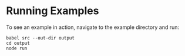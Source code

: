 # Running Examples
To see an example in action, navigate to the example directory and run:
```
babel src --out-dir output
cd output
node run
```
